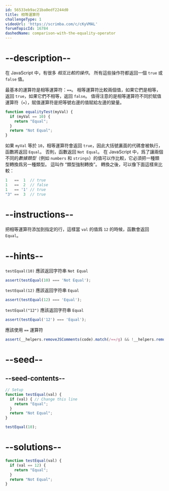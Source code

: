 ```yaml
---
id: 56533eb9ac21ba0edf2244d0
title: 相等運算符
challengeType: 1
videoUrl: 'https://scrimba.com/c/cKyVMAL'
forumTopicId: 16784
dashedName: comparison-with-the-equality-operator
---
```


# --description--

在 JavaScript 中，有很多 <dfn>相互比較的操作</dfn>。 所有這些操作符都返回一個 `true` 或 `false` 值。

最基本的運算符是相等運算符：`==`。 相等運算符比較兩個值，如果它們是相等，返回 `true`，如果它們不相等，返回 `false`。 值得注意的是相等運算符不同於賦值運算符（`=`），賦值運算符是把等號右邊的值賦給左邊的變量。

```js
function equalityTest(myVal) {
  if (myVal == 10) {
    return "Equal";
  }
  return "Not Equal";
}
```

如果 `myVal` 等於 `10`，相等運算符會返回 `true`，因此大括號裏面的代碼會被執行，函數將返回 `Equal`。 否則，函數返回 `Not Equal`。 在 JavaScript 中，爲了讓兩個不同的<dfn>數據類型</dfn>（例如 `numbers` 和 `strings`）的值可以作比較，它必須把一種類型轉換爲另一種類型。 這叫作 “類型強制轉換”。 轉換之後，可以像下面這樣來比較：

```js
1   ==  1  // true
1   ==  2  // false
1   == '1' // true
"3" ==  3  // true
```

# --instructions--

把相等運算符添加到指定的行，這樣當 `val` 的值爲 `12` 的時候，函數會返回 `Equal`。

# --hints--

`testEqual(10)` 應該返回字符串 `Not Equal`

```js
assert(testEqual(10) === 'Not Equal');
```

`testEqual(12)` 應該返回字符串 `Equal`

```js
assert(testEqual(12) === 'Equal');
```

`testEqual("12")` 應該返回字符串 `Equal`

```js
assert(testEqual('12') === 'Equal');
```

應該使用 `==` 運算符

```js
assert(__helpers.removeJSComments(code).match(/==/g) && !__helpers.removeJSComments(code).match(/===/g));
```

# --seed--

## --seed-contents--

```js
// Setup
function testEqual(val) {
  if (val) { // Change this line
    return "Equal";
  }
  return "Not Equal";
}

testEqual(10);
```

# --solutions--

```js
function testEqual(val) {
  if (val == 12) {
    return "Equal";
  }
  return "Not Equal";
}
```
